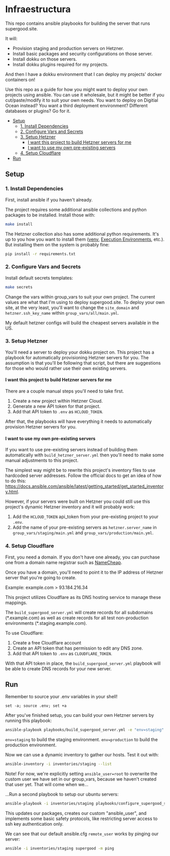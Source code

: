 # Infraestructura

This repo contains ansible playbooks for building the server that runs supergood.site.

It will:

- Provision staging and production servers on Hetzner.
- Install basic packages and security configurations on those server.
- Install dokku on those servers.
- Install dokku plugins required for my projects.

And then I have a dokku environment that I can deploy my projects' docker containers on!

Use this repo as a guide for how you might want to deploy your own projects using ansible. You can use it wholesale, but it might be better if you cut/paste/modify it to suit your own needs. You want to deploy on Digitial Ocean instead? You want a third deployment environment? Different databases or plugins? Go for it.

- [Setup](#setup)
  - [1. Install Dependencies](#1-install-dependencies)
  - [2. Configure Vars and Secrets](#2-configure-vars-and-secrets)
  - [3. Setup Hetzner](#3-setup-hetzner)
    - [I want this project to build Hetzner servers for me](#i-want-this-project-to-build-hetzner-servers-for-me)
    - [I want to use my own pre-existing servers](#i-want-to-use-my-own-pre-existing-servers)
  - [4. Setup Cloudflare](#4-setup-cloudflare)
- [Run](#run)

## Setup

### 1. Install Dependencies

First, install ansible if you haven't already.

The project requires some additional ansible collections and python packages to be installed. Install those with:

```bash
make install
```

The Hetzner collection also has some additional python requirements. It's up to you how you want to install them ([venv](https://docs.python.org/3/library/venv.html), [Execution Environments](https://docs.ansible.com/ansible/devel/getting_started_ee/introduction.html), etc.). But installing them on the system is probably fine:

```bash
pip install -r requirements.txt
```

### 2. Configure Vars and Secrets

Install default secrets templates: 

```bash
make secrets
```

Change the vars within group_vars to suit your own project. The current values are what that I'm using to deploy supergood.site. To deploy your own site, at the very least, you'll want to change the `site_domain` and `hetzner.ssh_key_name` within `group_vars/all/main.yml`.

My default hetzner configs will build the cheapest servers available in the US.

### 3. Setup Hetzner

You'll need a server to deploy your dokku project on. This project has a playbook for automatically provisioning Hetzner servers for you. The assumption is that you'll be following that script, but there are suggestions for those who would rather use their own existing servers.

#### I want this project to build Hetzner servers for me

There are a couple manual steps you'll need to take first.

1. Create a new project within Hetzner Cloud.
2. Generate a new API token for that project.
3. Add that API token to `.env` as `HCLOUD_TOKEN`.

After that, the playbooks will have everything it needs to automatically provision Hetzner servers for you.

#### I want to use my own pre-existing servers

If you want to use pre-existing servers instead of building them automatically with `build_hetzner_server.yml` then you'll need to make some manual adjustments to this project.

The simplest way might be to rewrite this project's inventory files to use hardcoded server addresses. Follow the official docs to get an idea of how to do this: https://docs.ansible.com/ansible/latest/getting_started/get_started_inventory.html.

However, if your servers were built on Hetzner you could still use this project's dynamic Hetzner inventory and it will probably work:

1. Add the `HCLOUD_TOKEN` api_token from your pre-existing project to your `.env`.
2. Add the name of your pre-existing servers as `hetzner.server_name` in `group_vars/staging/main.yml` and `group_vars/production/main.yml`.

### 4. Setup Cloudflare

First, you need a domain. If you don't have one already, you can purchase one from a domain name registrar such as [NameCheap](https://www.namecheap.com/).

Once you have a domain, you'll need to point it to the IP address of Hetzner server that you're going to create.

Example:
example.com > 93.184.216.34

This project utilizes Cloudflare as its DNS hosting service to manage these mappings.

The `build_supergood_server.yml` will create records for all subdomains (\*.example.com) as well as create records for all test non-production environments (\*.staging.example.com).

To use Cloudflare:

1. Create a free Cloudflare account
2. Create an API token that has permission to edit any DNS zone.
3. Add that API token to `.env` as `CLOUDFLARE_TOKEN`.

With that API token in place, the `build_supergood_server.yml` playbook will be able to create DNS records for your new server.

## Run

Remember to source your .env variables in your shell!
```shell
set -a; source .env; set +a
```

After you've finished setup, you can build your own Hetzner servers by running this playbook:

```bash
ansible-playbook playbooks/build_supergood_server.yml -e "env=staging"
```

`env=staging` to build the staging environment. `env=production` to build the production environment.

Now we can use a dynamic inventory to gather our hosts. Test it out with:
```bash
ansible-inventory -i inventories/staging --list
```

Note! For now, we're explicitly setting `ansible_user=root` to overwrite the custom user we have set in our group_vars, because we haven't created that user yet. That will come when we...

...Run a second playbook to setup our ubuntu servers:

```bash
ansible-playbook -i inventories/staging playbooks/configure_supergood_servers.yml
```

This updates our packages, creates our custom "ansible_user", and implements some basic safety protocols, like restricting server access to ssh key authentication only.

We can see that our default ansible.cfg `remote_user` works by pinging our server:

```bash
ansible -i inventories/staging supergood -m ping
```